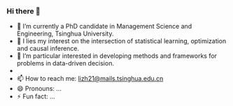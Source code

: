 ### Hi there 👋

<!--
**Zhehao97/Zhehao97** is a ✨ _special_ ✨ repository because its `README.md` (this file) appears on your GitHub profile.

Here are some ideas to get you started:
-->

- 🔭 I’m currently a PhD candidate in Management Science and Engineering, Tsinghua University.
- 🌱 I lies my interest on the intersection of statistical learning, optimization and causal inference. 
- 🤔 I’m particular interested in developing methods and frameworks for problems in data-driven decision.
- 
- 📫 How to reach me: lizh21@mails.tsinghua.edu.cn
- 😄 Pronouns: ...
- ⚡ Fun fact: ...

